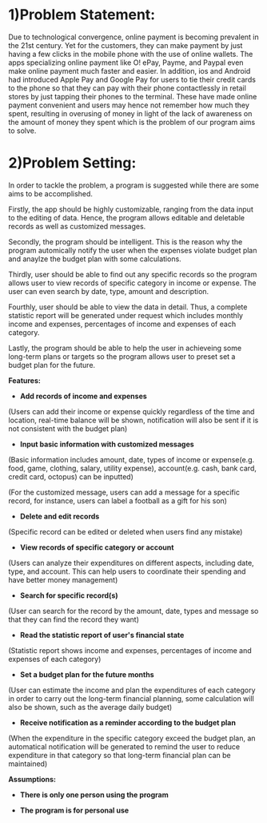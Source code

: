 # 1)Problem Statement:
Due to technological convergence, online payment is becoming prevalent in the 21st century. Yet for the customers, they can make payment by just having a few clicks in the mobile phone with the use of online wallets. The apps specializing online payment like O! ePay, Payme, and Paypal even make online payment much faster and easier. In addition, ios and Android had introduced Apple Pay and Google Pay for users to tie their credit cards to the phone so that they can pay with their phone contactlessly in retail stores by just tapping their phones to the terminal. These have made online payment convenient and users may hence not remember how much they spent, resulting in overusing of money in light of the lack of awareness on the amount of money they spent which is the problem of our program aims to solve.


# 2)Problem Setting:

In order to tackle the problem, a program is suggested while there are some aims to be accomplished.

Firstly, the app should be highly customizable, ranging from the data input to the editing of data. Hence, the program allows editable and deletable records as well as customized messages. 

Secondly, the program should be intelligent. This is the reason why the program automically notify the user when the expenses violate budget plan and anaylze the budget plan with some calculations. 

Thirdly, user should be able to find out any specific records so the program allows user to view records of specific category in income or expense. The user can even search by date, type, amount and description. 

Fourthly, user should be able to view the data in detail. Thus, a complete statistic report will be generated under request which includes monthly income and expenses, percentages of income and expenses of each category. 

Lastly, the program should be able to help the user in achieveing some long-term plans or targets so the program allows user to preset set a budget plan for the future.

**Features:**

- **Add records of income and expenses**

(Users can add their income or expense quickly regardless of the time and location, real-time balance will be shown, notification will also be sent if it is not consistent with the budget plan)

- **Input basic information with customized messages**

(Basic information includes amount, date, types of income or expense(e.g. food, game, clothing, salary, utility expense), account(e.g. cash, bank card, credit card, octopus) can be inputted)

(For the customized message, users can add a message for a specific record, for instance, users can label a football as a gift for his son)

- **Delete and edit records**

(Specific record can be edited or deleted when users find any mistake)

- **View records of specific category or account**

(Users can analyze their expenditures on different aspects, including date, type, and account. This can help users to coordinate their spending and have better money management)

- **Search for specific record(s)**

(User can search for the record by the amount, date, types and message so that they can find the record they want)

- **Read the statistic report of user's financial state**

(Statistic report shows income and expenses, percentages of income and expenses of each category)

- **Set a budget plan for the future months**

(User can estimate the income and plan the expenditures of each category in order to carry out the long-term financial planning, some calculation will also be shown, such as the average daily budget)

- **Receive notification as a reminder according to the budget plan**

(When the expenditure in the specific category exceed the budget plan, an automatical notification will be generated to remind the user to reduce expenditure in that category so that long-term financial plan can be maintained)


**Assumptions:**

- **There is only one person using the program**

- **The program is for personal use**
